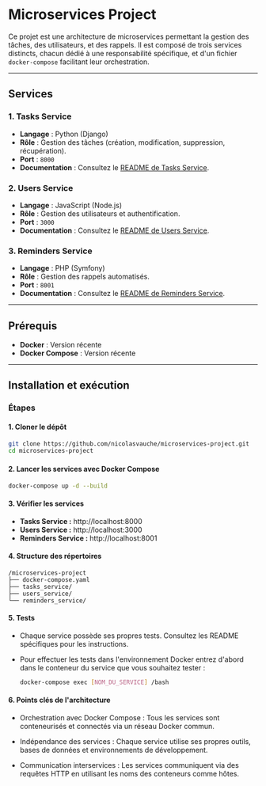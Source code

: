 # Microservices Project

Ce projet est une architecture de microservices permettant la gestion des tâches, des utilisateurs, et des rappels. Il
est composé de trois services distincts, chacun dédié à une responsabilité spécifique, et d'un fichier `docker-compose`
facilitant leur orchestration.

---

## Services

### 1. **Tasks Service**

- **Langage** : Python (Django)
- **Rôle** : Gestion des tâches (création, modification, suppression, récupération).
- **Port** : `8000`
- **Documentation** : Consultez le [README de Tasks Service](./tasks_service/README.md).

### 2. **Users Service**

- **Langage** : JavaScript (Node.js)
- **Rôle** : Gestion des utilisateurs et authentification.
- **Port** : `3000`
- **Documentation** : Consultez le [README de Users Service](./users_service/README.md).

### 3. **Reminders Service**

- **Langage** : PHP (Symfony)
- **Rôle** : Gestion des rappels automatisés.
- **Port** : `8001`
- **Documentation** : Consultez le [README de Reminders Service](./reminders_service/README.md).

---

## Prérequis

- **Docker** : Version récente
- **Docker Compose** : Version récente

---

## Installation et exécution

### Étapes

#### 1. **Cloner le dépôt**

   ```bash
   git clone https://github.com/nicolasvauche/microservices-project.git
   cd microservices-project
   ```

#### 2. **Lancer les services avec Docker Compose**

   ```bash
   docker-compose up -d --build
   ```

#### 3. **Vérifier les services**

- **Tasks Service :** http://localhost:8000
- **Users Service :** http://localhost:3000
- **Reminders Service :** http://localhost:8001

#### 4. **Structure des répertoires**

   ```plaintext
   /microservices-project
   ├── docker-compose.yaml
   ├── tasks_service/
   ├── users_service/
   └── reminders_service/
   ```

#### 5. **Tests**

- Chaque service possède ses propres tests. Consultez les README spécifiques pour les instructions.

- Pour effectuer les tests dans l'environnement Docker entrez d'abord dans le conteneur du service que vous
  souhaitez tester :

  ```bash
  docker-compose exec [NOM_DU_SERVICE] /bash
  ```

#### 6. **Points clés de l'architecture**

- Orchestration avec Docker Compose : Tous les services sont conteneurisés et connectés via un réseau Docker commun.

- Indépendance des services : Chaque service utilise ses propres outils, bases de données et environnements de
  développement.

- Communication interservices : Les services communiquent via des requêtes HTTP en utilisant les noms des conteneurs
  comme hôtes.
